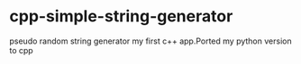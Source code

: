 # cpp-simple-string-generator
pseudo random string generator
my first c++ app.Ported my python version to cpp
